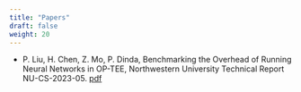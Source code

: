 ```yaml
---
title: "Papers"
draft: false
weight: 20
---
```


- P. Liu, H. Chen,  Z. Mo, P. Dinda, Benchmarking the Overhead of
  Running Neural Networks in OP-TEE, Northwestern University Technical
  Report NU-CS-2023-05.   [pdf](papers/NU-CS-2023-05.pdf)

